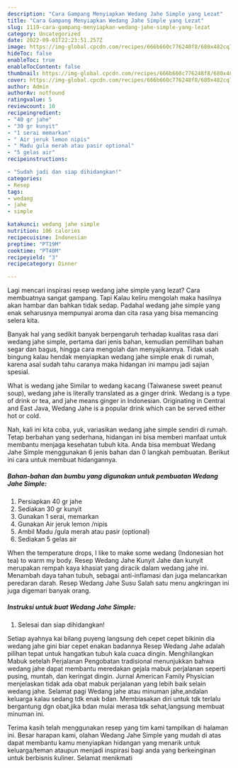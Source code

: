 ```yaml
---
description: "Cara Gampang Menyiapkan Wedang Jahe Simple yang Lezat"
title: "Cara Gampang Menyiapkan Wedang Jahe Simple yang Lezat"
slug: 1119-cara-gampang-menyiapkan-wedang-jahe-simple-yang-lezat
category: Uncategorized
date: 2022-09-01T22:23:51.257Z
image: https://img-global.cpcdn.com/recipes/666b660c776248f8/680x482cq70/wedang-jahe-simple-foto-resep-utama.jpg
hideToc: false
enableToc: true
enableTocContent: false
thumbnail: https://img-global.cpcdn.com/recipes/666b660c776248f8/680x482cq70/wedang-jahe-simple-foto-resep-utama.jpg
cover: https://img-global.cpcdn.com/recipes/666b660c776248f8/680x482cq70/wedang-jahe-simple-foto-resep-utama.jpg
author: Admin
authorAv: notfound
ratingvalue: 5
reviewcount: 10
recipeingredient:
- "40 gr jahe"
- "30 gr kunyit"
- "1 serai memarkan"
- " Air jeruk lemon nipis"
- " Madu gula merah atau pasir optional"
- "5 gelas air"
recipeinstructions:

- "Sudah jadi dan siap dihidangkan!"
categories:
- Resep
tags:
- wedang
- jahe
- simple

katakunci: wedang jahe simple 
nutrition: 106 calories
recipecuisine: Indonesian
preptime: "PT19M"
cooktime: "PT40M"
recipeyield: "3"
recipecategory: Dinner

---
```



Lagi mencari inspirasi resep wedang jahe simple yang lezat? Cara membuatnya sangat gampang. Tapi Kalau keliru mengolah maka hasilnya akan hambar dan bahkan tidak sedap. Padahal wedang jahe simple yang enak seharusnya mempunyai aroma dan cita rasa yang bisa memancing selera kita.


Banyak hal yang sedikit banyak berpengaruh terhadap kualitas rasa dari wedang jahe simple, pertama dari jenis bahan, kemudian pemilihan bahan segar dan bagus, hingga cara mengolah dan menyajikannya. Tidak usah bingung kalau hendak menyiapkan wedang jahe simple enak di rumah, karena asal sudah tahu caranya maka hidangan ini mampu jadi sajian spesial.

What is wedang jahe Similar to wedang kacang (Taiwanese sweet peanut soup), wedang jahe is literally translated as a ginger drink. Wedang is a type of drink or tea, and jahe means ginger in Indonesian. Originating in Central and East Java, Wedang Jahe is a popular drink which can be served either hot or cold.


Nah, kali ini kita coba, yuk, variasikan wedang jahe simple sendiri di rumah. Tetap berbahan yang sederhana, hidangan ini bisa memberi manfaat untuk membantu menjaga kesehatan tubuh kita. Anda bisa membuat Wedang Jahe Simple menggunakan 6 jenis bahan dan 0 langkah pembuatan. Berikut ini cara untuk membuat hidangannya.

<!--inarticleads1-->

##### Bahan-bahan dan bumbu yang digunakan untuk pembuatan Wedang Jahe Simple:

1. Persiapkan 40 gr jahe
1. Sediakan 30 gr kunyit
1. Gunakan 1 serai, memarkan
1. Gunakan  Air jeruk lemon /nipis
1. Ambil  Madu /gula merah atau pasir (optional)
1. Sediakan 5 gelas air


When the temperature drops, I like to make some wedang (Indonesian hot tea) to warm my body. Resep Wedang Jahe Kunyit Jahe dan kunyit merupakan rempah kaya khasiat yang diracik dalam wedang jahe ini. Menambah daya tahan tubuh, sebagai anti-inflamasi dan juga melancarkan peredaran darah. Resep Wedang Jahe Susu Salah satu menu angkringan ini juga digemari banyak orang. 

<!--inarticleads2-->

##### Instruksi untuk buat Wedang Jahe Simple:


1. Selesai dan siap dihidangkan!

Setiap ayahnya kai bilang puyeng langsung deh cepet cepet bikinin dia wedang jahe gini biar cepet enakan badannya Resep Wedang Jahe adalah pilihan tepat untuk hangatkan tubuh kala cuaca dingin. Menghilangkan Mabuk setelah Perjalanan Pengobatan tradisional menunjukkan bahwa wedang jahe dapat membantu meredakan gejala mabuk perjalanan seperti pusing, muntah, dan keringat dingin. Jurnal American Family Physician menjelaskan tidak ada obat mabuk perjalanan yang lebih baik selain wedang jahe. Selamat pagi Wedang jahe atau minuman jahe,andalan keluarga kalau sedang tdk enak bdan. Membiasakan diri untuk tdk terlalu bergantung dgn obat,jika bdan mulai merasa tdk sehat,langsung membuat minuman ini. 

Terima kasih telah menggunakan resep yang tim kami tampilkan di halaman ini. Besar harapan kami, olahan Wedang Jahe Simple yang mudah di atas dapat membantu kamu menyiapkan hidangan yang menarik untuk keluarga/teman ataupun menjadi inspirasi bagi anda yang berkeinginan untuk berbisnis kuliner. Selamat menikmati
